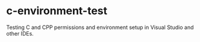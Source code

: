 # c-environment-test
Testing C and CPP permissions and environment setup in Visual Studio and other IDEs.